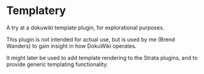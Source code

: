 Templatery
==========

A try at a dokuwiki template plugin, for explorational purposes.

This plugin is not intended for actual use, but is used by me (Brend Wanders) to gain insight in how DokuWiki operates.

It might later be used to add template rendering to the Strata plugins, and to provide generic templating functionality.
